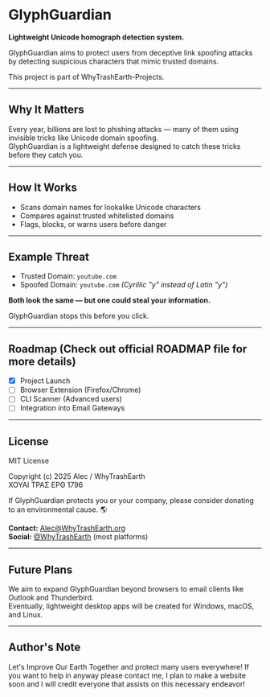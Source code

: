 # GlyphGuardian

**Lightweight Unicode homograph detection system.**

GlyphGuardian aims to protect users from deceptive link spoofing attacks by detecting suspicious characters that mimic trusted domains.

This project is part of WhyTrashEarth-Projects.

---

## Why It Matters

Every year, billions are lost to phishing attacks — many of them using invisible tricks like Unicode domain spoofing.  
GlyphGuardian is a lightweight defense designed to catch these tricks before they catch you.

---

## How It Works

- Scans domain names for lookalike Unicode characters
- Compares against trusted whitelisted domains
- Flags, blocks, or warns users before danger

---

## Example Threat

- Trusted Domain: `youtube.com`
- Spoofed Domain: `уoutube.com` *(Cyrillic "у" instead of Latin "y")*

**Both look the same — but one could steal your information.**

GlyphGuardian stops this before you click.

---

## Roadmap (Check out official ROADMAP file for more details)

- [x] Project Launch
- [ ] Browser Extension (Firefox/Chrome)
- [ ] CLI Scanner (Advanced users)
- [ ] Integration into Email Gateways

---

## License

MIT License

Copyright (c) 2025 Alec / WhyTrashEarth  
ΧΟΥΑΙ ΤΡΑΣ ΕΡΘ 1796

If GlyphGuardian protects you or your company, please consider donating to an environmental cause. 🌎

**Contact:** Alec@WhyTrashEarth.org  
**Social:** [@WhyTrashEarth](https://x.com/WhyTrashEarth) (most platforms)

---

## Future Plans

We aim to expand GlyphGuardian beyond browsers to email clients like Outlook and Thunderbird.  
Eventually, lightweight desktop apps will be created for Windows, macOS, and Linux.

---

## Author's Note

Let's Improve Our Earth Together and protect many users everywhere! If you want to help in anyway
please contact me, I plan to make a website soon and I will credit everyone that assists on this necessary endeavor! 
